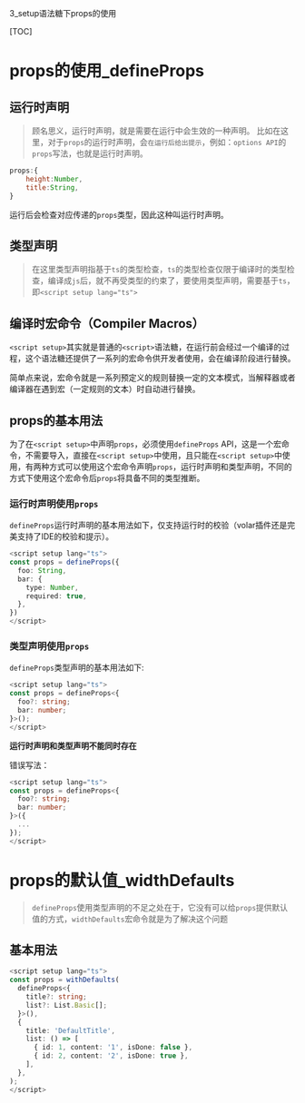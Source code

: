 3_setup语法糖下props的使用

[TOC]

# props的使用_defineProps

## 运行时声明

> 顾名思义，运行时声明，就是需要在运行中会生效的一种声明。
> 比如在这里，对于`props`的运行时声明，会`在运行后给出提示`，例如：`options API`的`props`写法，也就是运行时声明。

```js
props:{
    height:Number,
    title:String,
}
```

运行后会检查对应传递的`props`类型，因此这种叫运行时声明。

## 类型声明

> 在这里类型声明指基于`ts`的类型检查，`ts`的类型检查仅限于编译时的类型检查，编译成`js`后，就不再受类型的约束了，要使用类型声明，需要基于`ts`，即`<script setup lang="ts">`

<span id="_compiler_macros"></span>
## 编译时宏命令（Compiler Macros）

`<script setup>`其实就是普通的`<script>`语法糖，在运行前会经过一个编译的过程，这个语法糖还提供了一系列的宏命令供开发者使用，会在编译阶段进行替换。

简单点来说，宏命令就是一系列预定义的规则替换一定的文本模式，当解释器或者编译器在遇到宏（一定规则的文本）时自动进行替换。

## props的基本用法

为了在`<script setup>`中声明`props`，必须使用`defineProps` API，这是一个宏命令，不需要导入，直接在`<script setup>`中使用，且只能在`<script setup>`中使用，有两种方式可以使用这个宏命令声明`props`，运行时声明和类型声明，不同的方式下使用这个宏命令后`props`将具备不同的类型推断。

### 运行时声明使用`props`

`defineProps`运行时声明的基本用法如下，仅支持运行时的校验（volar插件还是完美支持了IDE的校验和提示）。

```ts
<script setup lang="ts">
const props = defineProps({
  foo: String,
  bar: {
    type: Number,
    required: true,
  },
})
</script>
```

### 类型声明使用`props`

`defineProps`类型声明的基本用法如下:

```ts
<script setup lang="ts">
const props = defineProps<{
  foo?: string;
  bar: number;
}>();
</script>
```

**运行时声明和类型声明不能同时存在**

错误写法：

```ts
<script setup lang="ts">
const props = defineProps<{
  foo?: string;
  bar: number;
}>({
  ...
});
</script>
```

# props的默认值_widthDefaults

> `defineProps`使用类型声明的不足之处在于，它没有可以给`props`提供默认值的方式，`widthDefaults`宏命令就是为了解决这个问题

## 基本用法

```ts
<script setup lang="ts">
const props = withDefaults(
  defineProps<{
    title?: string;
    list?: List.Basic[];
  }>(),
  {
    title: 'DefaultTitle',
    list: () => [
      { id: 1, content: '1', isDone: false },
      { id: 2, content: '2', isDone: true },
    ],
  },
);
</script>
```